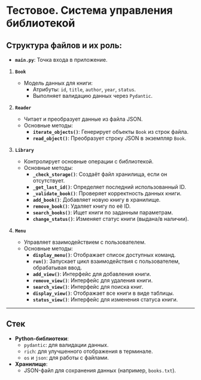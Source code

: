 # Тестовое. Система управления библиотекой

## Структура файлов и их роль:

- **`main.py`**: Точка входа в приложение.

1. **`Book`**
   - Модель данных для книги:
     - Атрибуты: `id`, `title`, `author`, `year`, `status`.
     - Выполняет валидацию данных через `Pydantic`.

2. **`Reader`**
   - Читает и преобразует данные из файла JSON.
   - Основные методы:
     - **`iterate_objects()`**: Генерирует объекты `Book` из строк файла.
     - **`read_object()`**: Преобразует строку JSON в экземпляр `Book`.

3. **`Library`**
   - Контролирует основные операции с библиотекой.
   - Основные методы:
     - **`_check_storage()`**: Создаёт файл хранилища, если он отсутствует.
     - **`_get_last_id()`**: Определяет последний использованный ID.
     - **`_validate_book()`**: Проверяет корректность данных книги.
     - **`add_book()`**: Добавляет новую книгу в хранилище.
     - **`remove_book()`**: Удаляет книгу по её ID.
     - **`search_books()`**: Ищет книги по заданным параметрам.
     - **`change_status()`**: Изменяет статус книги (выдана/в наличии).

4. **`Menu`**
   - Управляет взаимодействием с пользователем.
   - Основные методы:
     - **`display_menu()`**: Отображает список доступных команд.
     - **`run()`**: Запускает цикл взаимодействия с пользователем, обрабатывая ввод.
     - **`add_view()`**: Интерфейс для добавления книги.
     - **`remove_view()`**: Интерфейс для удаления книги.
     - **`search_view()`**: Интерфейс для поиска книг.
     - **`display_view()`**: Отображает все книги в виде таблицы.
     - **`status_view()`**: Интерфейс для изменения статуса книги.

---

## Стек

- **Python-библиотеки**:
    - `pydantic`: для валидации данных.
    - `rich`: для улучшенного отображения в терминале.
    - `os` и `json`: для работы с файлами.
- **Хранилище**:
    - JSON-файл для сохранения данных (например, `books.txt`).

